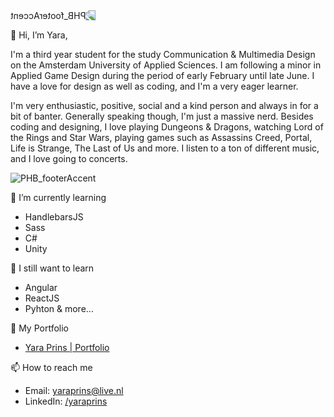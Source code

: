  
<img src="https://user-images.githubusercontent.com/27287809/222505411-03cee2e6-ae5b-4cb8-af41-3f510580012d.png" alt="PHB_footerAccent" style="transform: scaleX(-1);">

👋 Hi, I’m Yara,

I'm a third year student for the study Communication & Multimedia Design on the Amsterdam University of Applied Sciences.
I am following a minor in Applied Game Design during the period of early February until late June.
I have a love for design as well as coding, and I'm a very eager learner.

I'm very enthusiastic, positive, social and a kind person and always in for a bit of banter.
Generally speaking though, I'm just a massive nerd. Besides coding and designing, I love playing Dungeons & Dragons, watching Lord of the Rings and Star Wars, playing games such as Assassins Creed, Portal, Life is Strange, The Last of Us and more.
I listen to a ton of different music, and I love going to concerts.

 ![PHB_footerAccent](https://user-images.githubusercontent.com/27287809/222505411-03cee2e6-ae5b-4cb8-af41-3f510580012d.png)



🌱 I’m currently learning
- HandlebarsJS
- Sass
- C#
- Unity

👀 I still want to learn
- Angular
- ReactJS
- Pyhton
& more...

💞️ My Portfolio
- [Yara Prins | Portfolio](https://yaraprins.github.io/portfolio/)

📫 How to reach me
- Email: yaraprins@live.nl
- LinkedIn: [/yaraprins](https://www.linkedin.com/in/yaraprins/) 


<!---
YaraPrins/YaraPrins is a ✨ special ✨ repository because its `README.md` (this file) appears on your GitHub profile.
You can click the Preview link to take a look at your changes.
--->
